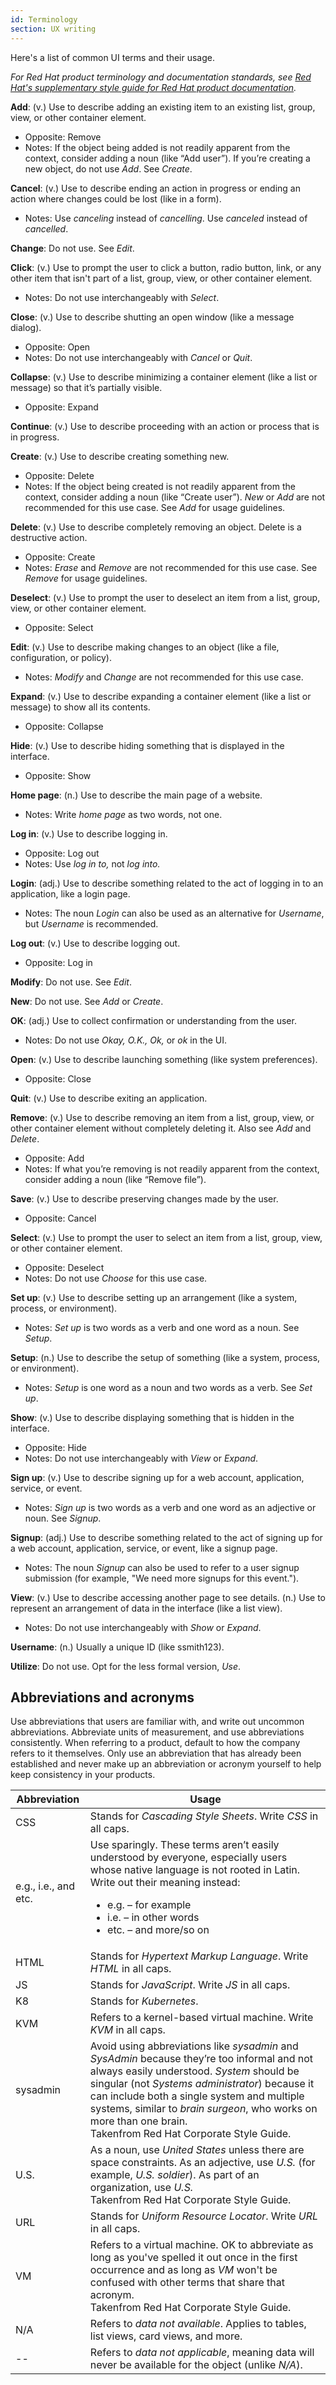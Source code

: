 ```yaml
---
id: Terminology
section: UX writing
---
```


Here's a list of common UI terms and their usage. 

_For Red Hat product terminology and documentation standards, see [Red Hat's supplementary style guide for Red Hat product documentation](https://redhat-documentation.github.io/supplementary-style-guide/#introduction)._

**Add**: (v.) Use to describe adding an existing item to an existing list, group, view, or other container element.
- Opposite: Remove
- Notes: If the object being added is not readily apparent from the context, consider adding a noun (like “Add user”). If you’re creating a new object, do not use *Add*. See *Create*.

**Cancel**: (v.) Use to describe ending an action in progress or ending an action where changes could be lost (like in a form).
- Notes: Use *canceling* instead of *cancelling*. Use *canceled* instead of *cancelled*.

**Change**: Do not use. See *Edit*. 

**Click**: (v.) Use to prompt the user to click a button, radio button, link, or any other item that isn't part of a list, group, view, or other container element. 
- Notes: Do not use interchangeably with *Select*. 

**Close**: (v.) Use to describe shutting an open window (like a message dialog).
- Opposite: Open
- Notes: Do not use interchangeably with *Cancel* or *Quit*.

**Collapse**: (v.) Use to describe minimizing a container element (like a list or message) so that it’s partially visible.
- Opposite: Expand

**Continue**: (v.) Use to describe proceeding with an action or process that is in progress.

**Create**: (v.) Use to describe creating something new.
- Opposite: Delete
- Notes: If the object being created is not readily apparent from the context, consider adding a noun (like “Create user”). *New* or *Add* are not recommended for this use case. See *Add* for usage guidelines.

**Delete**: (v.) Use to describe completely removing an object. Delete is a destructive action.
- Opposite: Create
- Notes: *Erase* and *Remove* are not recommended for this use case. See *Remove* for usage guidelines.

**Deselect**: (v.) Use to prompt the user to deselect an item from a list, group, view, or other container element.
- Opposite: Select

**Edit**: (v.) Use to describe making changes to an object (like a file, configuration, or policy).
- Notes: *Modify* and *Change* are not recommended for this use case.

**Expand**: (v.) Use to describe expanding a container element (like a list or message) to show all its contents.
- Opposite: Collapse

**Hide**: (v.) Use to describe hiding something that is displayed in the interface.
- Opposite: Show

**Home page**: (n.) Use to describe the main page of a website.
- Notes: Write *home page* as two words, not one.

**Log in**: (v.) Use to describe logging in.
- Opposite: Log out
- Notes: Use *log in to,* not *log into.*

**Login**: (adj.) Use to describe something related to the act of logging in to an application, like a login page.
- Notes: The noun *Login* can also be used as an alternative for *Username*, but *Username* is recommended.

**Log out**: (v.) Use to describe logging out.
- Opposite: Log in

**Modify**: Do not use. See *Edit*.

**New**: Do not use. See *Add* or *Create*. 

**OK**: (adj.) Use to collect confirmation or understanding from the user. 
- Notes: Do not use *Okay,* *O.K.,* *Ok,* or *ok* in the UI.

**Open**: (v.) Use to describe launching something (like system preferences).
- Opposite: Close

**Quit**: (v.) Use to describe exiting an application.

**Remove**: (v.) Use to describe removing an item from a list, group, view, or other container element without completely deleting it. Also see *Add* and *Delete*.
- Opposite: Add
- Notes: If what you’re removing is not readily apparent from the context, consider adding a noun (like “Remove file”).

**Save**: (v.) Use to describe preserving changes made by the user. 
- Opposite: Cancel

**Select**: (v.) Use to prompt the user to select an item from a list, group, view, or other container element.
- Opposite: Deselect
- Notes: Do not use *Choose* for this use case.

**Set up**: (v.) Use to describe setting up an arrangement (like a system, process, or environment).
- Notes: *Set up* is two words as a verb and one word as a noun. See *Setup*.

**Setup**: (n.) Use to describe the setup of something (like a system, process, or environment).
- Notes: *Setup* is one word as a noun and two words as a verb. See *Set up*.

**Show**: (v.) Use to describe displaying something that is hidden in the interface.
- Opposite: Hide
- Notes: Do not use interchangeably with *View* or *Expand*.

**Sign up**: (v.) Use to describe signing up for a web account, application, service, or event.
- Notes: *Sign up* is two words as a verb and one word as an adjective or noun. See *Signup*.

**Signup**: (adj.) Use to describe something related to the act of signing up for a web account, application, service, or event, like a signup page.
- Notes: The noun *Signup* can also be used to refer to a user signup submission (for example, "We need more signups for this event.").

**View**: (v.) Use to describe accessing another page to see details. (n.) Use to represent an arrangement of data in the interface (like a list view).

- Notes: Do not use interchangeably with *Show* or *Expand*.

**Username**: (n.) Usually a unique ID (like ssmith123).

**Utilize**: Do not use. Opt for the less formal version, *Use*.

## Abbreviations and acronyms
Use abbreviations that users are familiar with, and write out uncommon abbreviations. Abbreviate units of measurement, and use abbreviations consistently. When referring to a product, default to how the company refers to it themselves. Only use an abbreviation that has already been established and never make up an abbreviation or acronym yourself to help keep consistency in your products.

| **Abbreviation** | **Usage** |
|------------------|-----------|
| CSS | Stands for <i>Cascading Style Sheets</i>. Write <i>CSS</i> in all caps. |
| e.g., i.e., and etc. | Use sparingly. These terms aren’t easily understood by everyone, especially users whose native language is not rooted in Latin. Write out their meaning instead:<ul><li>e.g. – for example</li><li>i.e. – in other words</li><li>etc. – and more/so on</li></ul> |
| HTML | Stands for <i>Hypertext Markup Language</i>. Write <i>HTML</i> in all caps. |
| JS | Stands for <i>JavaScript</i>. Write <i>JS</i> in all caps. |
| K8 | Stands for <i>Kubernetes</i>. |
| KVM | Refers to a kernel-based virtual machine. Write <i>KVM</i> in all caps. |
| sysadmin | Avoid using abbreviations like <i>sysadmin</i> and <i>SysAdmin</i> because they’re too informal and not always easily understood. <i>System</i> should be singular (not <i>Systems administrator</i>) because it can include both a single system and multiple systems, similar to <i>brain surgeon</i>, who works on more than one brain.<br />Takenfrom Red Hat Corporate Style Guide. |
| U.S. | As a noun, use <i>United States</i> unless there are space constraints. As an adjective, use <i>U.S.</i> (for example, <i>U.S. soldier</i>). As part of an organization, use <i>U.S.</i><br />Takenfrom Red Hat Corporate Style Guide. | 
| URL | Stands for <i>Uniform Resource Locator</i>. Write <i>URL</i> in all caps. |
| VM | Refers to a virtual machine. OK to abbreviate as long as you've spelled it out once in the first occurrence and as long as <i>VM</i> won't be confused with other terms that share that acronym.<br />Takenfrom Red Hat Corporate Style Guide. |
| N/A | Refers to <i>data not available</i>. Applies to tables, list views, card views, and more. |
| -- | Refers to <i>data not applicable</i>, meaning data will never be available for the object (unlike <i>N/A</i>). |
